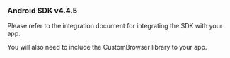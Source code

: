 ### Android SDK v4.4.5

Please refer to the integration document for integrating the SDK with your app.

You will also need to include the CustomBrowser library to your app.
